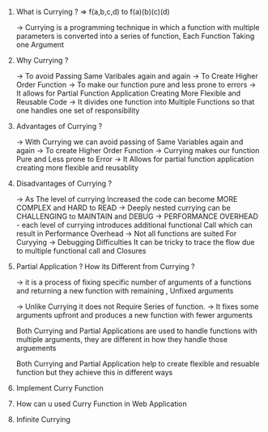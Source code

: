 1) What is Currying ?   => f(a,b,c,d)  to  f(a)(b)(c)(d)

    -> Currying is a programming technique in which a function with multiple parameters is converted into
       a series of function, Each Function Taking one Argument



2) Why Currying ?

    -> To avoid Passing Same Varibales again and again
    -> To Create Higher Order Function
    -> To make our function pure and less prone to errors
    -> It allows for Partial Function Application Creating More Flexible and Reusable Code
    -> It divides one function into Multiple Functions so that one handles one set of responsibility



3) Advantages of Currying ?

    -> With Currying we can avoid passing of Same Variables again and again
    -> To create Higher Order Function
    -> Currying makes our function Pure and Less prone to Error
    -> It Allows for partial function application creating more flexible and reusablity



4) Disadvantages of Currying ?

    -> As The level of currying Increased the code can become MORE COMPLEX and HARD to READ
    -> Deeply nested currying can be CHALLENGING to MAINTAIN and DEBUG
    -> PERFORMANCE OVERHEAD - each level of currying introduces additional functional Call which can
                              result in Performance Overhead
    -> Not all functions are suited For Curyying
    -> Debugging Difficulties It can be tricky to trace the flow due to multiple functional call and Closures




5) Partial Application ? How its Different from Currying ?

    -> it is a process of fixing specific number of arguments of a functions and returning a new function
       with remaining , Unfixed arguments
    
    -> Unlike Currying it does not Require Series of function.
    -> It fixes some arguments upfront and produces a new function with fewer arguments

    Both Currying and Partial Applications are used to handle functions with multiple arguments,
    they are different in how they handle those arguements

    Both Currying and Partial Application help to create flexible and resuable function but they achieve this
    in different ways


6) Implement Curry Function

7) How can u used Curry Function in Web Application 

8) Infinite Currying